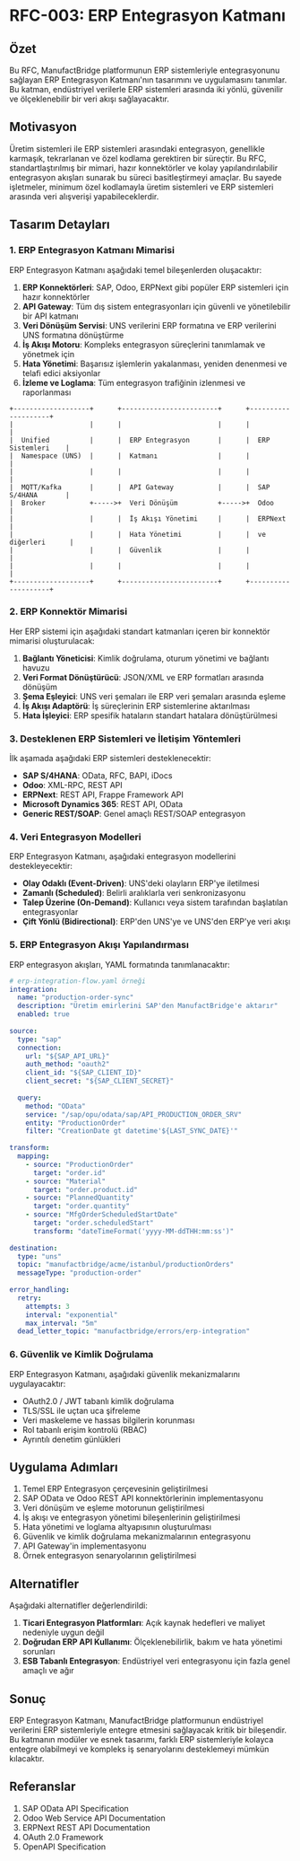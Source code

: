 # RFC-003: ERP Entegrasyon Katmanı

## Özet

Bu RFC, ManufactBridge platformunun ERP sistemleriyle entegrasyonunu sağlayan ERP Entegrasyon Katmanı'nın tasarımını ve uygulamasını tanımlar. Bu katman, endüstriyel verilerle ERP sistemleri arasında iki yönlü, güvenilir ve ölçeklenebilir bir veri akışı sağlayacaktır.

## Motivasyon

Üretim sistemleri ile ERP sistemleri arasındaki entegrasyon, genellikle karmaşık, tekrarlanan ve özel kodlama gerektiren bir süreçtir. Bu RFC, standartlaştırılmış bir mimari, hazır konnektörler ve kolay yapılandırılabilir entegrasyon akışları sunarak bu süreci basitleştirmeyi amaçlar. Bu sayede işletmeler, minimum özel kodlamayla üretim sistemleri ve ERP sistemleri arasında veri alışverişi yapabileceklerdir.

## Tasarım Detayları

### 1. ERP Entegrasyon Katmanı Mimarisi

ERP Entegrasyon Katmanı aşağıdaki temel bileşenlerden oluşacaktır:

1. **ERP Konnektörleri**: SAP, Odoo, ERPNext gibi popüler ERP sistemleri için hazır konnektörler
2. **API Gateway**: Tüm dış sistem entegrasyonları için güvenli ve yönetilebilir bir API katmanı
3. **Veri Dönüşüm Servisi**: UNS verilerini ERP formatına ve ERP verilerini UNS formatına dönüştürme
4. **İş Akışı Motoru**: Kompleks entegrasyon süreçlerini tanımlamak ve yönetmek için
5. **Hata Yönetimi**: Başarısız işlemlerin yakalanması, yeniden denenmesi ve telafi edici aksiyonlar
6. **İzleme ve Loglama**: Tüm entegrasyon trafiğinin izlenmesi ve raporlanması

```
+-------------------+      +------------------------+      +--------------------+
|                   |      |                        |      |                    |
|  Unified          |      |  ERP Entegrasyon       |      |  ERP Sistemleri    |
|  Namespace (UNS)  |      |  Katmanı               |      |                    |
|                   |      |                        |      |                    |
|  MQTT/Kafka       |      |  API Gateway           |      |  SAP S/4HANA       |
|  Broker           +----->+  Veri Dönüşüm          +----->+  Odoo              |
|                   |      |  İş Akışı Yönetimi     |      |  ERPNext           |
|                   |      |  Hata Yönetimi         |      |  ve diğerleri      |
|                   |      |  Güvenlik              |      |                    |
|                   |      |                        |      |                    |
+-------------------+      +------------------------+      +--------------------+
```

### 2. ERP Konnektör Mimarisi

Her ERP sistemi için aşağıdaki standart katmanları içeren bir konnektör mimarisi oluşturulacak:

1. **Bağlantı Yöneticisi**: Kimlik doğrulama, oturum yönetimi ve bağlantı havuzu
2. **Veri Format Dönüştürücü**: JSON/XML ve ERP formatları arasında dönüşüm
3. **Şema Eşleyici**: UNS veri şemaları ile ERP veri şemaları arasında eşleme
4. **İş Akışı Adaptörü**: İş süreçlerinin ERP sistemlerine aktarılması
5. **Hata İşleyici**: ERP spesifik hataların standart hatalara dönüştürülmesi

### 3. Desteklenen ERP Sistemleri ve İletişim Yöntemleri

İlk aşamada aşağıdaki ERP sistemleri desteklenecektir:

- **SAP S/4HANA**: OData, RFC, BAPI, iDocs
- **Odoo**: XML-RPC, REST API
- **ERPNext**: REST API, Frappe Framework API
- **Microsoft Dynamics 365**: REST API, OData
- **Generic REST/SOAP**: Genel amaçlı REST/SOAP entegrasyon

### 4. Veri Entegrasyon Modelleri

ERP Entegrasyon Katmanı, aşağıdaki entegrasyon modellerini destekleyecektir:

- **Olay Odaklı (Event-Driven)**: UNS'deki olayların ERP'ye iletilmesi
- **Zamanlı (Scheduled)**: Belirli aralıklarla veri senkronizasyonu
- **Talep Üzerine (On-Demand)**: Kullanıcı veya sistem tarafından başlatılan entegrasyonlar
- **Çift Yönlü (Bidirectional)**: ERP'den UNS'ye ve UNS'den ERP'ye veri akışı

### 5. ERP Entegrasyon Akışı Yapılandırması

ERP entegrasyon akışları, YAML formatında tanımlanacaktır:

```yaml
# erp-integration-flow.yaml örneği
integration:
  name: "production-order-sync"
  description: "Üretim emirlerini SAP'den ManufactBridge'e aktarır"
  enabled: true
  
source:
  type: "sap"
  connection:
    url: "${SAP_API_URL}"
    auth_method: "oauth2"
    client_id: "${SAP_CLIENT_ID}"
    client_secret: "${SAP_CLIENT_SECRET}"
  
  query:
    method: "OData"
    service: "/sap/opu/odata/sap/API_PRODUCTION_ORDER_SRV"
    entity: "ProductionOrder"
    filter: "CreationDate gt datetime'${LAST_SYNC_DATE}'"
    
transform:
  mapping:
    - source: "ProductionOrder"
      target: "order.id"
    - source: "Material"
      target: "order.product.id"
    - source: "PlannedQuantity"
      target: "order.quantity"
    - source: "MfgOrderScheduledStartDate"
      target: "order.scheduledStart"
      transform: "dateTimeFormat('yyyy-MM-ddTHH:mm:ss')"
      
destination:
  type: "uns"
  topic: "manufactbridge/acme/istanbul/productionOrders"
  messageType: "production-order"
  
error_handling:
  retry:
    attempts: 3
    interval: "exponential"
    max_interval: "5m"
  dead_letter_topic: "manufactbridge/errors/erp-integration"
```

### 6. Güvenlik ve Kimlik Doğrulama

ERP Entegrasyon Katmanı, aşağıdaki güvenlik mekanizmalarını uygulayacaktır:

- OAuth2.0 / JWT tabanlı kimlik doğrulama
- TLS/SSL ile uçtan uca şifreleme
- Veri maskeleme ve hassas bilgilerin korunması
- Rol tabanlı erişim kontrolü (RBAC)
- Ayrıntılı denetim günlükleri

## Uygulama Adımları

1. Temel ERP Entegrasyon çerçevesinin geliştirilmesi
2. SAP OData ve Odoo REST API konnektörlerinin implementasyonu
3. Veri dönüşüm ve eşleme motorunun geliştirilmesi
4. İş akışı ve entegrasyon yönetimi bileşenlerinin geliştirilmesi
5. Hata yönetimi ve loglama altyapısının oluşturulması
6. Güvenlik ve kimlik doğrulama mekanizmalarının entegrasyonu
7. API Gateway'in implementasyonu
8. Örnek entegrasyon senaryolarının geliştirilmesi

## Alternatifler

Aşağıdaki alternatifler değerlendirildi:

1. **Ticari Entegrasyon Platformları**: Açık kaynak hedefleri ve maliyet nedeniyle uygun değil
2. **Doğrudan ERP API Kullanımı**: Ölçeklenebilirlik, bakım ve hata yönetimi sorunları
3. **ESB Tabanlı Entegrasyon**: Endüstriyel veri entegrasyonu için fazla genel amaçlı ve ağır

## Sonuç

ERP Entegrasyon Katmanı, ManufactBridge platformunun endüstriyel verilerini ERP sistemleriyle entegre etmesini sağlayacak kritik bir bileşendir. Bu katmanın modüler ve esnek tasarımı, farklı ERP sistemleriyle kolayca entegre olabilmeyi ve kompleks iş senaryolarını desteklemeyi mümkün kılacaktır.

## Referanslar

1. SAP OData API Specification
2. Odoo Web Service API Documentation
3. ERPNext REST API Documentation
4. OAuth 2.0 Framework
5. OpenAPI Specification 